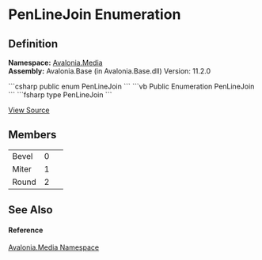 # PenLineJoin Enumeration




## Definition
**Namespace:** <a href="N_Avalonia_Media">Avalonia.Media</a>  
**Assembly:** Avalonia.Base (in Avalonia.Base.dll) Version: 11.2.0

<Tabs groupId="api-code-preview">
<TabItem value="csharp" label="C#">
```csharp
public enum PenLineJoin
```
</TabItem>
<TabItem value="vb" label="VB">
```vb
Public Enumeration PenLineJoin
```
</TabItem>
<TabItem value="fsharp" label="F#">
```fsharp
type PenLineJoin
```
</TabItem>
</Tabs>



<a href="https://github.com/AvaloniaUI/Avalonia/tree/master/src/Avalonia.Base/Media/PenLineJoin.cs" title="View the source code">View Source</a>



## Members
<table>
<tr>
<td>Bevel</td>
<td>0</td>
<td> </td>
</tr>
<tr>
<td>Miter</td>
<td>1</td>
<td> </td>
</tr>
<tr>
<td>Round</td>
<td>2</td>
<td> </td>
</tr>
</table>

## See Also


#### Reference
<a href="N_Avalonia_Media">Avalonia.Media Namespace</a>  

